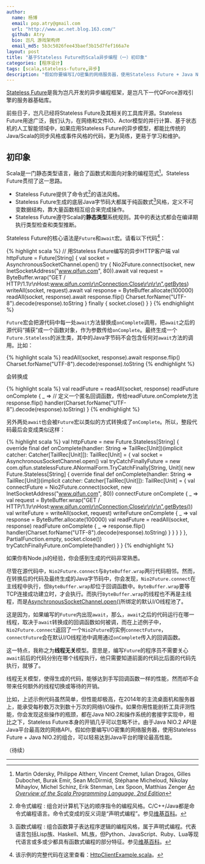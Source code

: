 ```yaml
---
author:
  name: 杨博
  email: pop.atry@gmail.com
  url: "http://www.ac.net.blog.163.com/"
  github: Atry
  bio: 岂凡 游戏架构师
  email_md5: 5b3c5026fee43baef3b15d7fef166a7e
layout: post
title: "基于Stateless Future的Scala异步编程（一）初印象"
categories: [程序设计]
tags: [scala,stateless-future,异步]
description: "假如你要编写I/O密集的网络服务器，使用Stateless Future + Java NIO.2的组合，可以轻易达到Java平台的理论最高性能。"
---
```


[Stateless Future](https://github.com/qifun/stateless-future)是我为岂凡开发的异步编程框架，是岂凡下一代QForce游戏引擎的服务器基础库。

前些日子，岂凡已经将Stateless Future及其相关的工具库开源。Stateless Future用途广泛，我们认为，在网络和文件IO、Actor模型的并行计算、基于状态机的人工智能领域中，如果应用Stateless Future的异步模型，都能比传统的Java/Scala的同步风格或事件风格的代码，更为简练，更易于学习和维护。

## 初印象

Scala是一门静态类型语言，融合了函数式和面向对象的编程范式[^ScalaOverview]。Stateless Future贯彻了这一思路。

 * Stateless Future提供了命令式[^Imperative_programming]的语法风格。
 * Stateless Future生成的底层Java字节码大都属于纯函数式[^Functional_programming]风格，定义不可变数据结构，靠大量函数相互组合来完成操作。
 * Stateless Future遵守Scala的**静态类型**系统规则。其中的表达式都会在编译期执行类型检查和类型推断。

Stateless Future的核心语法是`Future`和`await`宏。请看以下代码[^HttpClientExample]：

{% highlight scala %}
// 用Stateless Future编写的异步HTTP客户端
val httpFuture = Future[String] {
  val socket = AsynchronousSocketChannel.open()
  try {
    Nio2Future.connect(socket, new InetSocketAddress("www.qifun.com", 80)).await
    val request = ByteBuffer.wrap("GET / HTTP/1.1\r\nHost:www.qifun.com\r\nConnection:Close\r\n\r\n".getBytes)
    writeAll(socket, request).await
    val response = ByteBuffer.allocate(100000)
    readAll(socket, response).await
    response.flip()
    Charset.forName("UTF-8").decode(response).toString
  } finally {
    socket.close()
  }
}
{% endhighlight %}

`Future`宏会把源代码中每一处`await`方法替换成`onComplete`调用，把`await`之后的源代码“捕获”成一个函数对象，作为参数传给`onComplete`。最终生成一个`Future.Stateless`的派生类，其中的Java字节码不会包含任何对`await`方法的调用。比如：

{% highlight scala %}
readAll(socket, response).await
response.flip()
Charset.forName("UTF-8").decode(response).toString
{% endhighlight %}

会转换成

{% highlight scala %}
val readFuture = readAll(socket, response)
readFuture onComplete { _ => // 定义一个匿名回调函数，传给readFuture.onComplete方法
  response.flip()
  handler(Charset.forName("UTF-8").decode(response).toString)
}
{% endhighlight %}

另外两处`await`也会被`Future`宏以类似的方式转换成了`onComplete`。所以，整段代码最后会变成类似这样：

{% highlight scala %}
val httpFuture = new Future.Stateless[String] {
  override final def onComplete(handler: String => TailRec[Unit])(implicit catcher: Catcher[TailRec[Unit]]): TailRec[Unit] = {
    val socket = AsynchronousSocketChannel.open()
    val tryCatchFinallyFuture = new com.qifun.statelessFuture.ANormalForm.TryCatchFinally[String, Unit](
      new Future.Stateless[String] {
        override final def onComplete(handler: String => TailRec[Unit])(implicit catcher: Catcher[TailRec[Unit]]): TailRec[Unit] = {
          val connectFuture = Nio2Future.connect(socket, new InetSocketAddress("www.qifun.com", 80))
          connectFuture onComplete { _ =>
            val request = ByteBuffer.wrap("GET / HTTP/1.1\r\nHost:www.qifun.com\r\nConnection:Close\r\n\r\n".getBytes())
            val writeFuture = writeAll(socket, request)
            writeFuture onComplete { _ =>
              val response = ByteBuffer.allocate(100000)
              val readFuture = readAll(socket, response)
              readFuture onComplete { _ =>
                response.flip()
                handler(Charset.forName("UTF-8").decode(response).toString)
              }
            }
          }
        }
      }, PartialFunction.empty, socket.close())
    tryCatchFinallyFuture.onComplete(handler)
  }
}
{% endhighlight %}

如果你有Node.js的经验，你会感到生成的代码非常熟悉。

尽管在源代码中，`Nio2Future.connect`与`ByteBuffer.wrap`两行代码相邻。然而，在转换后的代码及最终生成的Java字节码中，你会发现，`Nio2Future.connect`在主线程中执行，但`ByteBuffer.wrap`却位于回调函数中。`ByteBuffer.wrap`要等TCP连接成功建立时，才会执行。而执行`ByteBuffer.wrap`的线程也不再是主线程，而是[AsynchronousSocketChannel.open()](http://docs.oracle.com/javase/7/docs/api/java/nio/channels/AsynchronousSocketChannel.html#open%28%29)所绑定的默认I/O线程池了。

这是因为，如果编写的`Future`内出现`await`，那么，`await`之后的代码运行在哪一线程，取决于`await`转换成的回调函数如何被调，而在上述例子中，`Nio2Future.connect`返回了一个`Nio2Future`的实例`connectFuture`，`connectFuture`会在默认I/O线程池中调用通过`onComplete`传入的回调函数。

这一特点，我称之为**线程无关**模型。意思是，编写`Future`的程序员不需要关心`await`前后的代码分别在哪个线程执行，他只需要知道前面的代码比后面的代码先执行，就够了。

线程无关模型，使得生成的代码，能够达到手写回调函数一样的性能，然而却不会带来任何额外的线程切换或等待的开销。

比如，上述示例代码虽然简单，但性能却极高，在2014年的主流桌面机和服务器上，能承受每秒数万次到数十万次的网络I/O操作。如果你用性能剖析工具评测性能，你会发现这些操作的瓶颈，都在Java NIO.2和操作系统的套接字实现中，相比之下，Stateless Future本身的开销几乎可以忽略不计。由于Java NIO.2 API是Java平台最高效的网络API，假如你要编写I/O密集的网络服务器，使用Stateless Future + Java NIO.2的组合，可以轻易达到Java平台的理论最高性能。

（待续）

---

[^ScalaOverview]: Martin Odersky, Philippe Altherr, Vincent Cremet, Iulian Dragos, Gilles Dubochet, Burak Emir, Sean McDirmid, Stéphane Micheloud, Nikolay Mihaylov, Michel Schinz, Erik Stenman, Lex Spoon, Matthias Zenger <cite>[An Overview of the Scala Programming Language, 2nd Edition](http://www.scala-lang.org/docu/files/ScalaOverview.pdf)</cite>

[^Imperative_programming]: 
    命令式编程
    : 组合对计算机下达的顺序指令的编程风格。C/C++/Java都是命令式编程语言。命令式变成的反义词是“声明式编程”。参见[维基百科](http://zh.wikipedia.org/wiki/%E6%8C%87%E4%BB%A4%E5%BC%8F%E7%B7%A8%E7%A8%8B)。

[^Functional_programming]: 
    函数式编程
    : 组合函数算子表达程序逻辑的编程风格，属于声明式编程。代表语言包括Lisp族、Haskell、ML族，但Python、JavaScript、Ruby、Lua等现代语言或多或少都具有函数式编程的部分特征。参见[维基百科](http://zh.wikipedia.org/wiki/%E5%87%BD%E6%95%B8%E7%A8%8B%E5%BC%8F%E8%AA%9E%E8%A8%80)。

[^HttpClientExample]: 该示例的完整代码在这里查看：[HttpClientExample.scala](https://github.com/Atry/stateless-future-example/blob/master/HttpClientExample.scala)。
